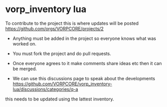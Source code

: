 # vorp_inventory lua
To contribute to the project this is where updates will be posted
 https://github.com/orgs/VORPCORE/projects/2

- Anything must be added in the project so everyone knows what was worked on.

- You must fork the project and do pull requests.

- Once everyone agrees to it make comments share ideas etc then it can be merged.

- We can use this discussions page to speak about the developments https://github.com/VORPCORE/vorp_inventory-lua/discussions/categories/q-a

this needs to be updated using the lattest inventory.


